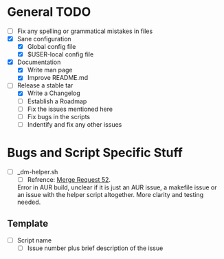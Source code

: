 # General TODO 
- [ ] Fix any spelling or grammatical mistakes in files
- [x] Sane configuration
	- [x] Global config file
	- [x] $USER-local config file
- [x] Documentation 
	- [x] Write man page
	- [x] Improve README.md
- [ ] Release a stable tar
	- [x] Write a Changelog
	- [ ] Establish a Roadmap
	- [ ] Fix the issues mentioned here
	- [ ] Fix bugs in the scripts
	- [ ] Indentify and fix any other issues
# Bugs and Script Specific Stuff
- [ ] \_dm-helper.sh
	- [ ] Refrence: [Merge Request 52](https://gitlab.com/dwt1/dmscripts/-/merge_requests/52). 
	
	Error in AUR build, unclear if it is just an AUR issue, a makefile issue or an issue with the helper script altogether. More clarity and testing needed.

## Template
- [ ] Script name
	- [ ] Issue number plus brief description of the issue
